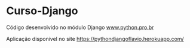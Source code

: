 # Curso-Django

Código desenvolvido no módulo  Django  www.python.pro.br

Aplicação disponivel no site https://pythondjangoflavio.herokuapp.com/